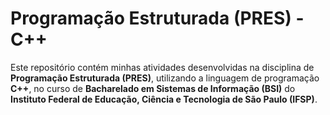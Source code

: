 # Programação Estruturada (PRES) - C++

Este repositório contém minhas atividades desenvolvidas na disciplina de **Programação Estruturada (PRES)**, utilizando a linguagem de programação **C++**, no curso de **Bacharelado em Sistemas de Informação (BSI)** do **Instituto Federal de Educação, Ciência e Tecnologia de São Paulo (IFSP)**.
